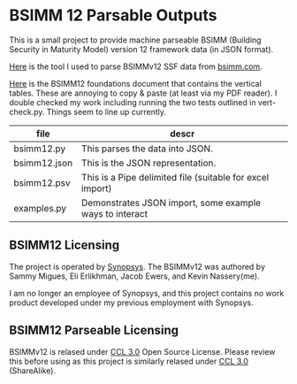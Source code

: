 # BSIMM 12 Parsable Outputs

This is a small project to provide machine parseable BSIMM (Building Security in Maturity Model) version 12 framework data (in JSON format).

[Here](bsimm12.py) is the tool I used to parse BSIMMv12 SSF data from [bsimm.com](http://www.bsimm.com).

[Here](https://www.bsimm.com/content/dam/bsimm/reports/bsimm12-foundations.pdf) is the BSIMM12 foundations document that contains the vertical tables. These are annoying to copy & paste (at least via my PDF reader). I double checked my work including running the two tests outlined in vert-check.py.  Things seem to line up currently.

| file | descr | 
|------|--------|
| bsimm12.py   | This parses the data into JSON. |
| bsimm12.json | This is the JSON representation.| 
| bsimm12.psv  | This is a Pipe delimited file (suitable for excel import)|
| examples.py | Demonstrates JSON import, some example ways to interact|

## BSIMM12 Licensing

The project is operated by [Synopsys](http://www.synopsys.com). The BSIMMv12 was authored by Sammy Migues, Eli Erlikhman, Jacob Ewers, and Kevin Nassery(me).

I am no longer an employee of Synopsys, and this project contains no work product developed under my previous employment with Synopsys.

## BSIMM12 Parseable Licensing 

BSIMMv12 is relased under [CCL 3.0](https://creativecommons.org/licenses/by-sa/3.0/) Open Source License. Please review this before using as this project is similarly relased under [CCL 3.0](https://creativecommons.org/licenses/by-sa/3.0/) (ShareAlike).


